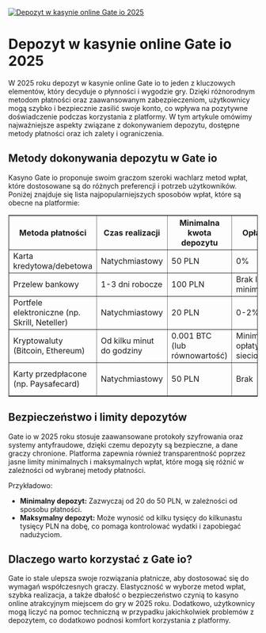 [![Depozyt w kasynie online Gate io 2025](https://123-caf.pages.dev/gitsignup.png)](https://vrmoo.ru/Bt82HjjY)

<h1>Depozyt w kasynie online Gate io 2025</h1> <p>W 2025 roku depozyt w kasynie online Gate io to jeden z kluczowych elementów, który decyduje o płynności i wygodzie gry. Dzięki różnorodnym metodom płatności oraz zaawansowanym zabezpieczeniom, użytkownicy mogą szybko i bezpiecznie zasilić swoje konto, co wpływa na pozytywne doświadczenie podczas korzystania z platformy. W tym artykule omówimy najważniejsze aspekty związane z dokonywaniem depozytu, dostępne metody płatności oraz ich zalety i ograniczenia.</p> <h2>Metody dokonywania depozytu w Gate io</h2> <p>Kasyno Gate io proponuje swoim graczom szeroki wachlarz metod wpłat, które dostosowane są do różnych preferencji i potrzeb użytkowników. Poniżej znajduje się lista najpopularniejszych sposobów wpłat, które są obecne na platformie:</p> <table border="1" cellspacing="0" cellpadding="8">   <thead>     <tr>       <th>Metoda płatności</th>       <th>Czas realizacji</th>       <th>Minimalna kwota depozytu</th>       <th>Opłaty</th>       <th>Zalety</th>     </tr>   </thead>   <tbody>     <tr>       <td>Karta kredytowa/debetowa</td>       <td>Natychmiastowy</td>       <td>50 PLN</td>       <td>0%</td>       <td>Szybkość, dostępność</td>     </tr>     <tr>       <td>Przelew bankowy</td>       <td>1-3 dni robocze</td>       <td>100 PLN</td>       <td>Brak lub minimalne</td>       <td>Bezpieczeństwo, transparentność</td>     </tr>     <tr>       <td>Portfele elektroniczne (np. Skrill, Neteller)</td>       <td>Natychmiastowy</td>       <td>20 PLN</td>       <td>0-2%</td>       <td>Wygoda, szybkie transakcje</td>     </tr>     <tr>       <td>Kryptowaluty (Bitcoin, Ethereum)</td>       <td>Od kilku minut do godziny</td>       <td>0.001 BTC (lub równowartość)</td>       <td>Minimalne opłaty sieciowe</td>       <td>Anonimowość, bezpieczeństwo</td>     </tr>     <tr>       <td>Karty przedpłacone (np. Paysafecard)</td>       <td>Natychmiastowy</td>       <td>50 PLN</td>       <td>Brak</td>       <td>Brak potrzeby podawania danych</td>     </tr>   </tbody> </table> <h2>Bezpieczeństwo i limity depozytów</h2> <p>Gate io w 2025 roku stosuje zaawansowane protokoły szyfrowania oraz systemy antyfraudowe, dzięki czemu depozyty są bezpieczne, a dane graczy chronione. Platforma zapewnia również transparentność poprzez jasne limity minimalnych i maksymalnych wpłat, które mogą się różnić w zależności od wybranej metody płatności.</p> <p>Przykładowo:</p> <ul>   <li><strong>Minimalny depozyt:</strong> Zazwyczaj od 20 do 50 PLN, w zależności od sposobu płatności.</li>   <li><strong>Maksymalny depozyt:</strong> Może wynosić od kilku tysięcy do kilkunastu tysięcy PLN na dobę, co pomaga kontrolować wydatki i zapobiegać nadużyciom.</li> </ul> <h2>Dlaczego warto korzystać z Gate io?</h2> <p>Gate io stale ulepsza swoje rozwiązania płatnicze, aby dostosować się do wymagań współczesnych graczy. Elastyczność w wyborze metod wpłat, szybka realizacja, a także dbałość o bezpieczeństwo czynią to kasyno online atrakcyjnym miejscem do gry w 2025 roku. Dodatkowo, użytkownicy mogą liczyć na pomoc techniczną w przypadku jakichkolwiek problemów z depozytem, co dodatkowo podnosi komfort korzystania z platformy.</p>
